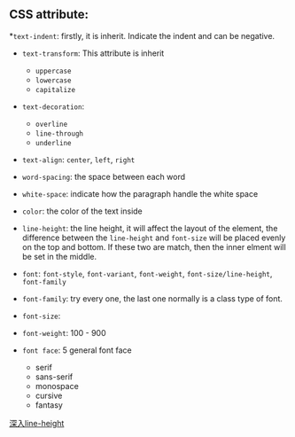 ## CSS attribute:

*`text-indent`: firstly, it is inherit. Indicate the indent and can be negative.
* `text-transform`: This attribute is inherit

  * `uppercase`
  * `lowercase`
  * `capitalize`
* `text-decoration`: 
    
  * `overline`
  * `line-through`
  * `underline`
* `text-align`: `center`, `left`, `right`
* `word-spacing`: the space between each word
* `white-space`: indicate how the paragraph handle the white space
* `color`: the color of the text inside
* `line-height`: the line height, it will affect the layout of the element, the difference between the `line-height` and `font-size` will be placed evenly on the top and bottom. If these two are match, then the inner elment will be set in the middle.
* `font`: `font-style`, `font-variant`, `font-weight`, `font-size/line-height`, `font-family`
* `font-family`: try every one, the last one normally is a class type of font.
* `font-size`: 
* `font-weight`: 100 - 900
* `font face`: 5 general font face
  * serif
  * sans-serif
  * monospace
  * cursive
  * fantasy
 
[深入line-height](http://www.cnblogs.com/fengzheng126/archive/2012/05/18/2507632.html)